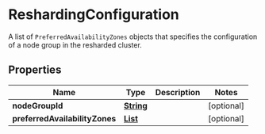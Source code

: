 

# ReshardingConfiguration

A list of <code>PreferredAvailabilityZones</code> objects that specifies the configuration of a node group in the resharded cluster.

## Properties

| Name | Type | Description | Notes |
|------------ | ------------- | ------------- | -------------|
|**nodeGroupId** | [**String**](String.md) |  |  [optional] |
|**preferredAvailabilityZones** | [**List**](List.md) |  |  [optional] |



